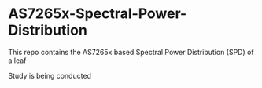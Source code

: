 # AS7265x-Spectral-Power-Distribution
This repo contains the AS7265x based Spectral Power Distribution (SPD) of a leaf

Study is being conducted
